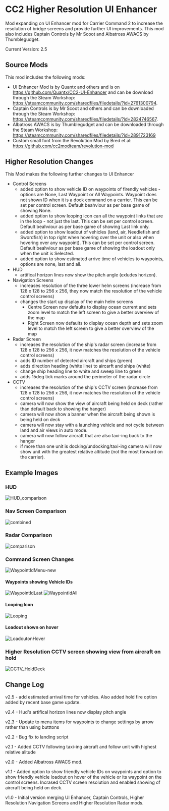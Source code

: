 # CC2 Higher Resolution UI Enhancer
Mod expanding on UI Enhancer mod for Carrier Command 2 to increase the resolution of bridge screens and provide further UI improvements.
This mod also includes Captain Controls by Mr Scoot and Albatross AWACS by Thumblegudget.

Current Version: 2.5

## Source Mods
This mod includes the following mods:
- UI Enhancer Mod is by Quantx and others and is on https://github.com/Quantx/CC2-UI-Enhancer and can be download through the Steam Workshop: https://steamcommunity.com/sharedfiles/filedetails/?id=2761300794.
- Captain Controls is by Mr Scoot and others and can be downloaded through the Steam Workshop: https://steamcommunity.com/sharedfiles/filedetails/?id=2824746567.
- Albatross AWACS is by Thumblegudget and can be downloaded through the Steam Workshop: https://steamcommunity.com/sharedfiles/filedetails/?id=2891723169
- Custom small font from the Revolution Mod by Bred et al: https://github.com/cc2modteam/revolution-mod

## Higher Resolution Changes
This Mod makes the following further changes to UI Enhancer
- Control Screens
   - added option to show vehicle ID on waypoints of firendly vehicles - options are None, Last Waypoint or All Waypoints. Waypoint does not shown ID when it is a dock command on a carrier. This can be set per control screen. Default beahviour as per base game of showing None.
   - added option to show looping icon can all the waypoint links that are in the loop - not just the last. This can be set per control screen. Default beahviour as per base game of showing Last link only. 
   - added option to show loadout of vehicles (land, air, Needlefish and Swordfish) in top right when hovering over the unit or also when hovering over any waypoint). This can be set per control screen. Default beahviour as per base game of showing the loadout only when the unit is Selected.
   - added option to show estimated arrive time of vehicles to waypoints, options are none, last and all.
- HUD
   - artifical horizon lines now show the pitch angle (exludes horizon).
- Navigation Screens
  - increases resolution of the three lower helm screens (increase from 128 x 128 to 256 x 256, they now match the resolution of the vehicle control screens)
  - changes the start up display of the main helm screens
    - Centre Screen now defaults to display ocean current and sets zoom level to match the left screen to give a better overview of the map
    - Right Screen now defaults to display ocean depth and sets zoom level to match the left screen to give a better overview of the map
- Radar Screen
  - increases the resolution of the ship's radar screen (increase from 128 x 128 to 256 x 256, it now matches the resolution of the vehicle control screens)
  - adds ID number of detected aircraft and ships (green)
  - adds direction heading (white line) to aircarft and ships (white)
  - change ship heading line to white and sweep line to green
  - adds 15deg tick marks around the perimeter of the radar circle
- CCTV
  - increases the resolution of the ship's CCTV screen (increase from 128 x 128 to 256 x 256, it now matches the resolution of the vehicle control screens)
  - camera will now show the view of aircraft being held on deck (rather than default back to showing the hanger)
  - camera will now show a banner when the aircraft being shown is being held on deck
  - camera will now stay with a launching vehicle and not cycle between land and air views in auto mode.
  - camera will now follow aircraft  that are also taxi-ing back to the hanger
  - if more than one unit is docking/undocking/taxi-ing camera will now show unit with the greatest relative altitude (not the most forward on the carrier).

## Example Images
### HUD
![HUD_comparison](https://github.com/user-attachments/assets/69bdaa00-36ec-4211-8881-f59f26a41791)

### Nav Screen Comparison
![combined](https://github.com/NexusQuile/CC2-Higher-Resolution/assets/104992166/7dfb1764-10cf-4998-9835-23ae132486f1)

### Radar Comparison
![comparison](https://github.com/NexusQuile/CC2-Higher-Resolution/assets/104992166/237a0710-a3dc-4768-af16-9ab27025e0ab)

### Command Screen Changes
![WaypointIdMenu-new](https://github.com/user-attachments/assets/4935907a-a0d5-4448-b6ed-a8731314de03)

#### Waypoints showing Vehicle IDs
![WaypointIdLast](https://github.com/NexusQuile/CC2-Higher-Resolution/assets/104992166/6dc7e0b2-eb44-498d-8dc8-1176bbfa5931)
![WaypointIdAll](https://github.com/NexusQuile/CC2-Higher-Resolution/assets/104992166/690a5f39-0306-4882-a578-43cd591917b1)

#### Looping Icon
![Looping](https://github.com/NexusQuile/CC2-Higher-Resolution/assets/104992166/22baaaf8-e458-4fb8-a15e-eb3b6e9615cb)

#### Loadout shown on hover
![LoadoutonHover](https://github.com/NexusQuile/CC2-Higher-Resolution/assets/104992166/40055d13-057f-4018-8ed5-c94b89357cd1)

### Higher Resolution CCTV screen showing view from aircraft on hold
![CCTV_HoldDeck](https://github.com/NexusQuile/CC2-Higher-Resolution/assets/104992166/2eaa569b-e959-42e2-8a06-8cf3a998ba11)


## Change Log
v2.5 - add estimated arrival time for vehicles. Also added hold fire option added by recent base game update. 

v2.4 - Hud's artifical horizon lines now display pitch angle

v2.3 - Update to menu items for waypoints to change settings by arrow rather than using butttons

v2.2 - Bug fix to landing script

v2.1 - Added CCTV following taxi-ing aircraft and follow unit with highest relative alitude

v2.0 - Added Albatross AWACS mod.

v1.1 - Added option to show friendly vehicle IDs on waypoints and option to show friendly vehicle loadout on hover of the vehicle or its waypoint on the control screens. Incrased CCTV screen resolution and enabled showing of aircraft being held on deck.

v1.0 - Initial version merging UI Enhancer, Captain Controls, Higher Resolution Navigation Screens and Higher Resolution Radar mods.

